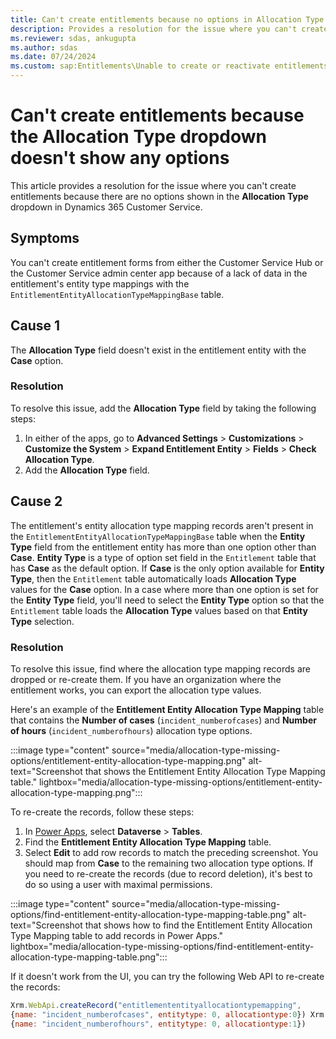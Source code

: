 ```yaml
---
title: Can't create entitlements because no options in Allocation Type dropdown
description: Provides a resolution for the issue where you can't create entitlements because the Allocation Type dropdown doesn't show any options in Dynamics 365 Customer Service.
ms.reviewer: sdas, ankugupta
ms.author: sdas
ms.date: 07/24/2024
ms.custom: sap:Entitlements\Unable to create or reactivate entitlements
---
```

# Can't create entitlements because the Allocation Type dropdown doesn't show any options

This article provides a resolution for the issue where you can't create entitlements because there are no options shown in the **Allocation Type** dropdown in Dynamics 365 Customer Service.

## Symptoms

You can't create entitlement forms from either the Customer Service Hub or the Customer Service admin center app because of a lack of data in the entitlement's entity type mappings with the `EntitlementEntityAllocationTypeMappingBase` table.

## Cause 1

The **Allocation Type** field doesn't exist in the entitlement entity with the **Case** option.

### Resolution

To resolve this issue, add the **Allocation Type** field by taking the following steps:

1. In either of the apps, go to **Advanced Settings** > **Customizations** > **Customize the System** > **Expand Entitlement Entity** > **Fields** > **Check Allocation Type**.
1. Add the **Allocation Type** field.

## Cause 2

The entitlement's entity allocation type mapping records aren't present in the `EntitlementEntityAllocationTypeMappingBase` table when the **Entity Type** field from the entitlement entity has more than one option other than **Case**. **Entity Type** is a type of option set field in the `Entitlement` table that has **Case** as the default option. If **Case** is the only option available for **Entity Type**, then the `Entitlement` table automatically loads **Allocation Type** values for the **Case** option. In a case where more than one option is set for the **Entity Type** field, you'll need to select the **Entity Type** option so that the `Entitlement` table loads the **Allocation Type** values based on that **Entity Type** selection.

### Resolution

To resolve this issue, find where the allocation type mapping records are dropped or re-create them. If you have an organization where the entitlement works, you can export the allocation type values.

Here's an example of the **Entitlement Entity Allocation Type Mapping** table that contains the **Number of cases** (`incident_numberofcases`) and **Number of hours** (`incident_numberofhours`) allocation type options.

:::image type="content" source="media/allocation-type-missing-options/entitlement-entity-allocation-type-mapping.png" alt-text="Screenshot that shows the Entitlement Entity Allocation Type Mapping table." lightbox="media/allocation-type-missing-options/entitlement-entity-allocation-type-mapping.png":::

To re-create the records, follow these steps:

1. In [Power Apps](https://admin.powerplatform.microsoft.com/), select **Dataverse** > **Tables**.
1. Find the **Entitlement Entity Allocation Type Mapping** table.
1. Select **Edit** to add row records to match the preceding screenshot. You should map from **Case** to the remaining two allocation type options. If you need to re-create the records (due to record deletion), it's best to do so using a user with maximal permissions.

:::image type="content" source="media/allocation-type-missing-options/find-entitlement-entity-allocation-type-mapping-table.png" alt-text="Screenshot that shows how to find the Entitlement Entity Allocation Type Mapping table to add records in Power Apps." lightbox="media/allocation-type-missing-options/find-entitlement-entity-allocation-type-mapping-table.png":::

If it doesn't work from the UI, you can try the following Web API to re-create the records:

```javascript
Xrm.WebApi.createRecord("entitlemententityallocationtypemapping", 
{name: "incident_numberofcases", entitytype: 0, allocationtype:0}) Xrm.WebApi.createRecord("entitlemententityallocationtypemapping", 
{name: "incident_numberofhours", entitytype: 0, allocationtype:1})
```

